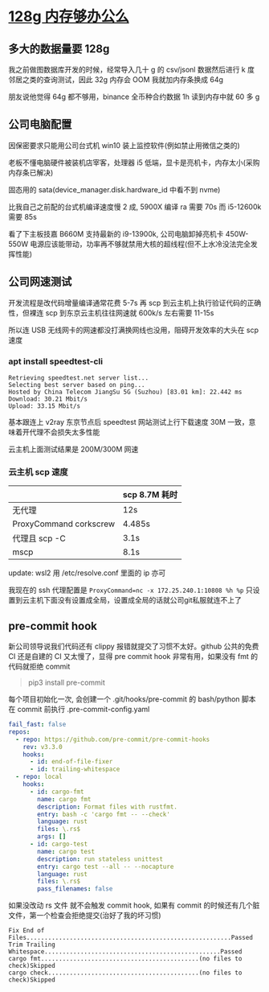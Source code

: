 # [128g 内存够办公么](/2023/10/use_128g_memory_for_work.md)

## 多大的数据量要 128g

我之前做图数据库开发的时候，经常导入几十 g 的 csv/jsonl 数据然后进行 k 度邻居之类的查询测试，因此 32g 内存会 OOM 我就加内存条换成 64g

朋友说他觉得 64g 都不够用，binance 全币种合约数据 1h 读到内存中就 60 多 g

## 公司电脑配置

因保密要求只能用公司台式机 win10 装上监控软件(例如禁止用微信之类的)

老板不懂电脑硬件被装机店宰客，处理器 i5 低端，显卡是亮机卡，内存太小(采购内存条已解决)

固态用的 sata(device_manager.disk.hardware_id 中看不到 nvme) 

比我自己之前配的台式机编译速度慢 2 成, 5900X 编译 ra 需要 70s 而 i5-12600k 需要 85s

看了下主板技嘉 B660M 支持最新的 i9-13900k, 公司电脑卸掉亮机卡 450W-550W 电源应该能带动，功率再不够就禁用大核的超线程(但不上水冷没法完全发挥性能)

## 公司网速测试

开发流程是改代码增量编译通常花费 5-7s 再 scp 到云主机上执行验证代码的正确性，但裸连 scp 到东京云主机往往网速就 600k/s 左右需要 11-15s

所以连 USB 无线网卡的网速都没打满换网线也没用，阻碍开发效率的大头在 scp 速度

### apt install speedtest-cli

```
Retrieving speedtest.net server list...
Selecting best server based on ping...
Hosted by China Telecom JiangSu 5G (Suzhou) [83.01 km]: 22.442 ms
Download: 30.21 Mbit/s
Upload: 33.15 Mbit/s
```

基本跟连上 v2ray 东京节点后 speedtest 网站测试上行下载速度 30M 一致，意味着开代理不会损失太多性能

云主机上面测试结果是 200M/300M 网速

### 云主机 scp 速度

||scp 8.7M 耗时|
|---|---|
|无代理|12s|
|ProxyCommand corkscrew|4.485s|
|代理且 scp -C|3.1s|
|mscp|8.1s|

update: wsl2 用 /etc/resolve.conf 里面的 ip 亦可

我现在的 ssh 代理配置是 `ProxyCommand=nc -x 172.25.240.1:10808 %h %p` 只设置到云主机下面没有设置成全局，设置成全局的话就公司git私服就连不上了

## pre-commit hook

新公司领导说我们代码还有 clippy 报错就提交了习惯不太好。github 公共的免费 CI 还是自建的 CI 又太慢了，显得 pre commit hook 非常有用，如果没有 fmt 的代码就拒绝 commit

> pip3 install pre-commit

每个项目初始化一次, 会创建一个 .git/hooks/pre-commit 的 bash/python 脚本在 commit 前执行 .pre-commit-config.yaml

```yaml
fail_fast: false
repos:
  - repo: https://github.com/pre-commit/pre-commit-hooks
    rev: v3.3.0
    hooks:
      - id: end-of-file-fixer
      - id: trailing-whitespace
  - repo: local
    hooks:
      - id: cargo-fmt
        name: cargo fmt
        description: Format files with rustfmt.
        entry: bash -c 'cargo fmt -- --check'
        language: rust
        files: \.rs$
        args: []
      - id: cargo-test
        name: cargo test
        description: run stateless unittest
        entry: cargo test --all -- --nocapture
        language: rust
        files: \.rs$
        pass_filenames: false
```

如果没改动 rs 文件 就不会触发 commit hook, 如果有 commit 的时候还有几个脏文件，第一个检查会拒绝提交(治好了我的坏习惯)

```
Fix End of Files.........................................................Passed
Trim Trailing Whitespace.................................................Passed
cargo fmt............................................(no files to check)Skipped
cargo check..........................................(no files to check)Skipped
```

